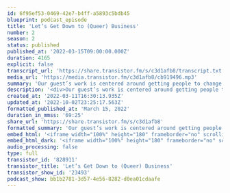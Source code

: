 ```yaml
---
id: 6f95ef53-0469-42e7-b4ff-a5893c5bdb45
blueprint: podcast_episode
title: 'Let’s Get Down to (Queer) Business'
number: 2
season: 2
status: published
published_at: '2022-03-15T09:00:00.000Z'
duration: 4165
explicit: false
transcript_url: 'https://share.transistor.fm/s/c3d1afb8/transcript.txt'
media_url: 'https://media.transistor.fm/c3d1afb8/cb919496.mp3'
summary: 'Our guest’s work is centered around getting people to change their mind. Coach Bastian is a writer, speaker, and personal development coach supporting queer and trans entrepreneurs on well-being and mindset. We chat about building queer capital, embracing failure as a learning opportunity, and how to stay true to your vision without worrying about pleasing everybody else.'
description: '<div>Our guest’s work is centered around getting people to change their mind. <a href="https://www.coachbastian.co/">Coach Bastian</a> is a writer, speaker, and personal development coach supporting queer and trans entrepreneurs on well-being and mindset. We chat about building queer capital, embracing failure as a learning opportunity, and how to stay true to your vision without worrying about pleasing everybody else.&nbsp;</div><div><br></div><div>To learn more about Coach Bastian’s personal development coaching, check out <a href="https://www.coachbastian.co/">https://www.coachbastian.co/</a> or follow him on <a href="https://www.instagram.com/coachbastian.co/">Instagram</a></div><div><br></div><div>For resources and information about the anti-trans bills references in this episode’s intro:&nbsp;</div><ul><li><a href="https://freedomforallamericans.org/legislative-tracker/anti-transgender-legislation/">Anti-LGBTQ+ Legislation Tracker</a></li><li><a href="https://www.axios.com/local/des-moines/2022/03/03/kim-reynolds-iowa-bill-trans-girls-womens-sports">Iowa Bill Banning Trans Girls</a></li><li><a href="https://www.npr.org/2022/03/08/1085190476/florida-senate-passes-a-controversial-schools-bill-labeled-dont-say-gay-by-criti">“Don’t Say Gay” bill progresses in Florida&nbsp;</a></li><li><a href="https://www.npr.org/2022/03/01/1083775568/the-battle-around-medical-treatment-for-transgender-kids-in-texas-continues">Texas Governor and Attorney General claim gender affirming healthcare for minors is “child abuse”</a></li></ul><div>For questions, comments or feedback about this episode: lastbite@sgdinstitute.org&nbsp;</div><div><br></div><div>Find us on <a href="https://twitter.com/sgdinstitute/">Twitter</a>, <a href="https://www.facebook.com/sgdinstitute">Facebook</a> and <a href="https://www.instagram.com/sgdinstitute/">Instagram</a> or at sgdinstitute.org&nbsp;</div><div><br></div><div>Host:<a href="https://www.instagram.com/tranzwrites/"> R.B. Brooks,</a> they/them, director of programs for the Midwest Institute for Sexuality &amp; Gender Diversity&nbsp;</div><div><br></div><div>Cover art: Adrienne McCormick&nbsp;</div><div><br><br></div>'
created_at: '2022-03-11T16:30:13.935Z'
updated_at: '2022-10-02T23:25:17.563Z'
formatted_published_at: 'March 15, 2022'
duration_in_mmss: '69:25'
share_url: 'https://share.transistor.fm/s/c3d1afb8'
formatted_summary: 'Our guest’s work is centered around getting people to change their mind. Coach Bastian is a writer, speaker, and personal development coach supporting queer and trans entrepreneurs on well-being and mindset. We chat about building queer capital, embracing failure as a learning opportunity, and how to stay true to your vision without worrying about pleasing everybody else.'
embed_html: '<iframe width="100%" height="180" frameborder="no" scrolling="no" seamless src="https://share.transistor.fm/e/c3d1afb8"></iframe>'
embed_html_dark: '<iframe width="100%" height="180" frameborder="no" scrolling="no" seamless src="https://share.transistor.fm/e/c3d1afb8/dark"></iframe>'
audio_processing: false
type: full
transistor_id: '828911'
transistor_title: 'Let’s Get Down to (Queer) Business'
transistor_show_id: '23493'
podcast_show: bb1b2781-3d57-4e56-8282-d0ea01cdaafe
---
```

